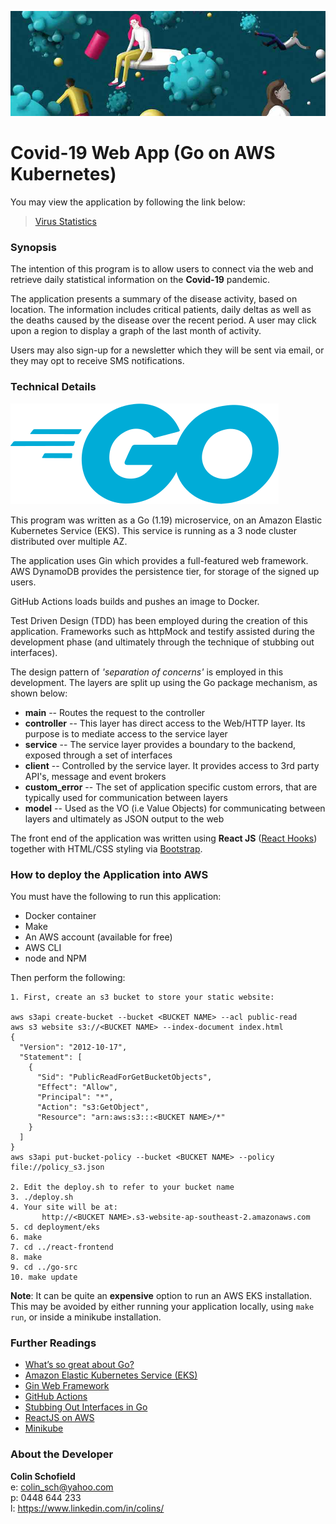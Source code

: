 ![](react-frontend/src/assets/images/Coronavirus-Banner5.jpg)

# Covid-19 Web App (Go on AWS Kubernetes)

You may view the application by following the link below:

> [Virus Statistics](http://virus-go.s3-website-ap-southeast-2.amazonaws.com)


### Synopsis
The intention of this program is to allow users to connect via the web and retrieve daily statistical information on the 
**Covid-19** pandemic.
 
The application presents a summary of the disease activity, based on location. The information includes 
critical patients, daily deltas as well as the deaths caused by the disease over the recent period. A user may click upon a region to display a graph of the last month of activity.

Users may also sign-up for a newsletter which they will be sent via email, or they may opt to receive SMS notifications. 

### Technical Details
![](react-frontend/src/assets/images/Go_Logo.png)

This program was written as a Go (1.19) microservice, on an Amazon Elastic Kubernetes Service (EKS). This service is running as a 3 node cluster distributed over multiple AZ. 

The application uses Gin which provides a full-featured web framework. AWS DynamoDB provides the persistence tier, for storage of the signed up users.

GitHub Actions loads builds and pushes an image to Docker.

Test Driven Design (TDD) has been employed during the creation of this application. Frameworks such as httpMock and testify assisted during the development phase (and ultimately through the technique of stubbing out interfaces).

The design pattern of *'separation of concerns'* is employed in this development. The layers are split up using the Go package mechanism, as shown below:

  - **main** -- Routes the request to the controller
  - **controller** -- This layer has direct access to the Web/HTTP layer. Its purpose is to mediate access to the service layer
  - **service** -- The service layer provides a boundary to the backend, exposed through a set of interfaces
  - **client** -- Controlled by the service layer. It provides access to 3rd party API's, message and event brokers
  - **custom_error** -- The set of application specific custom errors, that are typically used for communication between layers
  - **model** -- Used as the VO (i.e Value Objects) for communicating between layers and ultimately as JSON output to the web

The front end of the application was written using **React JS** ([React Hooks](https://reactjs.org/docs/hooks-intro.html))
together with HTML/CSS styling via [Bootstrap](https://getbootstrap.com).
 
 ### How to deploy the Application into AWS
 You must have the following to run this application:
 - Docker container
 - Make
 - An AWS account (available for free)
 - AWS CLI
 - node and NPM 
 
 Then perform the following:
 ```
 1. First, create an s3 bucket to store your static website:

 aws s3api create-bucket --bucket <BUCKET NAME> --acl public-read
 aws s3 website s3://<BUCKET NAME> --index-document index.html
 {
   "Version": "2012-10-17",
   "Statement": [
     {
       "Sid": "PublicReadForGetBucketObjects",
       "Effect": "Allow",
       "Principal": "*",
       "Action": "s3:GetObject",
       "Resource": "arn:aws:s3:::<BUCKET NAME>/*"
     }
   ]
 }
 aws s3api put-bucket-policy --bucket <BUCKET NAME> --policy file://policy_s3.json 
 
2. Edit the deploy.sh to refer to your bucket name
3. ./deploy.sh
4. Your site will be at: 
        http://<BUCKET NAME>.s3-website-ap-southeast-2.amazonaws.com
5. cd deployment/eks
6. make
7. cd ../react-frontend
8. make
9. cd ../go-src
10. make update        
 ```
 **Note**: It can be quite an **expensive** option to run an AWS EKS installation. This may be avoided by either running your application locally, using `make run`, or inside a minikube installation.

### Further Readings

- [What’s so great about Go?](https://stackoverflow.blog/2020/11/02/go-golang-learn-fast-programming-languages/)
- [Amazon Elastic Kubernetes Service (EKS)](https://aws.amazon.com/eks/)
- [Gin Web Framework](https://gin-gonic.com)
- [GitHub Actions](https://docs.github.com/en/actions)
- [Stubbing Out Interfaces in Go](https://medium.com/stupid-gopher-tricks/stubbing-out-interfaces-in-go-e85afc200aa8)
- [ReactJS on AWS](https://viastudio.com/hosting-a-reactjs-app-with-routing-on-aws-s3/)
- [Minikube](https://kubernetes.io/docs/tutorials/hello-minikube/)

### About the Developer

**Colin Schofield**   
e: colin_sch@yahoo.com  
p: 0448 644 233  
l: https://www.linkedin.com/in/colins/
